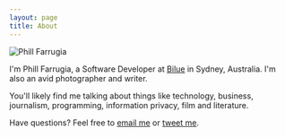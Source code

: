 ```yaml
---
layout: page
title: About
---
```


![Phill Farrugia](https://s3.amazonaws.com/f.cl.ly/items/001y3R0O3W2j2T3h1u0E/701976_102161429950737_2069055994_o%20copy.jpg "Phill Farrugia")

I'm Phill Farrugia, a Software Developer at [Bilue](http://bilue.com.au/) in Sydney, Australia. I'm also an avid photographer and writer. 

You'll likely find me talking about things like technology, business, journalism, programming, information privacy, film and literature. 

Have questions? Feel free to [email me](mailto:me@phillfarrugia.com) or [tweet me](http://twitter.com/phillfarrugia).

